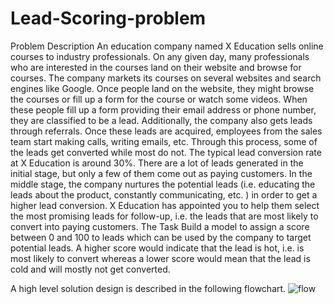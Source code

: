 # Lead-Scoring-problem

Problem Description
An education company named X Education sells online courses to industry professionals. On any given day, many professionals who are interested in the courses land on their website and browse for courses.
The company markets its courses on several websites and search engines like Google. Once people land on the website, they might browse the courses or fill up a form for the course or watch some videos. When these people fill up a form providing their email address or phone number, they are classified to be a lead. Additionally, the company also gets leads through referrals. Once these leads are acquired, employees from the sales team start making calls, writing emails, etc. Through this process, some of the leads get converted while most do not. The typical lead conversion rate at X Education is around 30%.
There are a lot of leads generated in the initial stage, but only a few of them come out as paying customers. In the middle stage, the company nurtures the potential leads (i.e. educating the leads about the product, constantly communicating, etc. ) in order to get a higher lead conversion.
X Education has appointed you to help them select the most promising leads for follow-up, i.e. the leads that are most likely to convert into paying customers.
The Task
Build a model to assign a score between 0 and 100 to leads which can be used by the company to target potential leads. A higher score would indicate that the lead is hot, i.e. is most likely to convert whereas a lower score would mean that the lead is cold and will mostly not get converted.



A high level solution design is described in the following flowchart.
![flow](https://user-images.githubusercontent.com/31631107/132948318-8a182631-a886-47a2-b1da-325ce1efbea7.png)
